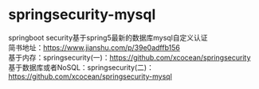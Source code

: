 # springsecurity-mysql
springboot security基于spring5最新的数据库mysql自定义认证  
简书地址：https://www.jianshu.com/p/39e0adffb156  
基于内存：springsecurity(一)：https://github.com/xcocean/springsecurity  
基于数据库或者NoSQL：springsecurity(二)：https://github.com/xcocean/springsecurity-mysql  
